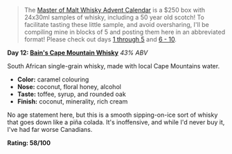 > The [Master of Malt Whisky Advent Calendar](http://www.masterofmalt.com/whiskies/drinks-by-the-dram/the-whisky-advent-calendar/) is a $250 box with 24x30ml samples of whisky, including a 50 year old scotch!  To facilitate tasting these little sample, and avoid oversharing, I'll be compiling mine in blocks of 5 and posting them here in an abbreviated format!  Please check out days [1 through 5](http://www.reddit.com/r/Scotch/comments/14d9m2/whiskymas_reviews_days_1_to_5/) and [6 - 10](http://www.reddit.com/r/Scotch/comments/14nd69/whiskymas_reviews_days_6_10/).

**Day 12: [Bain's Cape Mountain Whisky](http://www.masterofmalt.com/whiskies/james-sedgewick-distillery/bains-cape-mountain-whisky/?srh=1)**
*43% ABV*

South African single-grain whisky, made with local Cape Mountains water.

* **Color:** caramel colouring
* **Nose:** coconut, floral honey, alcohol
* **Taste:** toffee, syrup, and rounded oak
* **Finish:** coconut, minerality, rich cream

No age statement here, but this is a smooth sipping-on-ice sort of whisky that goes down like a piña colada.  It's inoffensive, and while I'd never buy it, I've had far worse Canadians.

**Rating: 58/100**